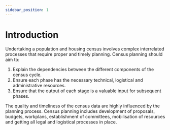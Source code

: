 ```yaml
---
sidebar_position: 1
---
```


# Introduction

Undertaking a population and housing census involves complex interrelated processes that require proper and timely planning. Census planning should aim to:

1.	Explain the dependencies between the different components of the census cycle.
2.	Ensure each phase has the necessary technical, logistical and administrative resources.
3.	Ensure that the output of each stage is a valuable input for subsequent phases.
   
The quality and timeliness of the census data are highly influenced by the planning process. Census planning includes development of proposals, budgets, workplans, establishment of committees, mobilisation of resources and getting all legal and logistical processes in place.
